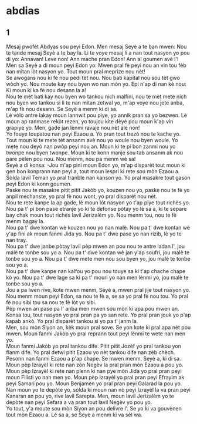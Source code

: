 <h1 class='title'>abdias</h1>
<h2 class='chapter'>1</h2>
<div class='block'>
<div class='verse'>Mesaj pwofèt Abdyas sou peyi Edon. Men mesaj Seyè a te ban mwen: Nou te tande mesaj Seyè a te bay la. Li te voye mesaj li a nan tout nasyon yo pou di yo: Annavan! Leve non! Ann mache pran Edon! Ann al goumen avè l'!</div>
<div class='verse'>Men sa Seyè a di moun peyi Edon yo: Mwen pral fè peyi nou an vin tou fèb nan mitan lòt nasyon yo. Tout moun pral meprize nou nèt!</div>
<div class='verse'>Se awogans nou ki fè nou pèdi tèt nou. Nou bati kapital nou sou tèt gwo wòch yo. Nou moute kay nou byen wo nan mòn yo. Epi n'ap di nan kè nou: Ki moun ki ka fè nou desann la a!</div>
<div class='verse'>Nou te mèt bati kay nou byen wo tankou nich malfini, nou te mèt mete nich nou byen wo tankou si li te nan mitan zetwal yo, m'ap voye nou jete anba, m'ap fè nou desann. Se Seyè a menm ki di sa.</div>
<div class='verse'>Lè vòlò antre lakay moun lannwit pou piye, yo annik pran sa yo bezwen. Lè moun ap ranmase rekòt rezen, yo toujou kite dèyè pou moun k'ap vin grapiye yo. Men, gade jan lènmi ravaje nou nèt ale non!</div>
<div class='verse'>Yo fouye toupatou nan peyi Ezaou a. Yo pran tout trezò nou te kache yo.</div>
<div class='verse'>Tout moun ki te mete tèt ansanm avè nou yo woule nou byen woule. Yo mete nou deyò nan pwòp peyi nou an. Moun ki te pi bon zanmi nou yo twonpe nou byen twonpe. Moun ki te konn manje sou tab ansanm ak nou pare pèlen pou nou. Nou menm, nou pa menm wè sa!</div>
<div class='verse'>Seyè a di konsa: -Jou m'ap pini moun Edon yo, m'ap disparèt tout moun ki gen bon konprann nan peyi a, tout moun lespri ki rete sou mòn Ezaou a.</div>
<div class='verse'>Sòlda lavil Teman yo pral tranble nan kanson yo. Yo pral masakre tout gason peyi Edon ki konn goumen.</div>
<div class='verse'>Paske nou te masakre pitit pitit Jakòb yo, kouzen nou yo, paske nou te fè yo anpil mechanste, yo pral fè nou wont, yo pral disparèt nou nèt.</div>
<div class='verse'>Nou te rete kanpe la ap gade, lè moun lòt nasyon yo t'ap piye tout richès yo. Nou pa t' pi bon pase etranje yo ki te defonse pòtay yo lè sa a, ki te separe bay chak moun tout richès lavil Jerizalèm yo. Nou menm tou, nou te fè menm bagay la.</div>
<div class='verse'>Nou pa t' dwe kontan wè kouzen nou yo nan malè. Nou pa t' dwe kontan wè y'ap fini ak moun fanmi Jida yo. Nou pa t' dwe pase yo nan rizib, lè yo te nan tray.</div>
<div class='verse'>Nou pa t' dwe janbe pòtay lavil pèp mwen an pou nou te antre ladan l', jou malè te tonbe sou yo a. Nou pa t' dwe kontan wè jan y'ap soufri, jou malè te tonbe sou yo a. Nou pa t' dwe mete men nou sou byen yo, jou malè te tonbe sou yo a.</div>
<div class='verse'>Nou pa t' dwe kanpe nan kalfou yo pou nou touye sa ki t'ap chache chape kò yo. Nou pa t' dwe lage sa ki pa t' mouri yo nan men lènmi yo, jou malè te tonbe sou yo a.</div>
<div class='verse'>Jou a pa lwen rive, kote mwen menm, Seyè a, mwen pral jije tout nasyon yo. Nou menm moun peyi Edon, sa nou te fè a, se sa yo pral fè nou tou. Yo pral fè nou sibi tou sa nou te fè lòt yo sibi.</div>
<div class='verse'>Pèp mwen an pase pa l' anba men mwen sou mòn ki apa pou mwen an. Konsa tou, tout nasyon yo pral pran pa yo san rete. Yo pral pran jouk yo p'ap kapab ankò. Yo pral disparèt tankou si yo pa t' janm la.</div>
<div class='verse'>Men, sou mòn Siyon an, kèk moun pral sove. Se yon kote ki pral apa nèt pou mwen. Moun fanmi Jakòb yo pral reprann tout peyi lènmi te wete nan men yo.</div>
<div class='verse'>Moun fanmi Jakòb yo pral tankou dife. Pitit pitit Jozèf yo pral tankou yon flanm dife. Yo pral detwi pitit Ezaou yo nèt tankou dife nan zèb chèch. Pesonn nan fanmi Ezaou a p'ap chape. Se mwen menm, Seyè a, ki di sa.</div>
<div class='verse'>Moun pèp Izrayèl ki rete nan zòn Negèv la pral pran mòn Ezaou a pou yo. Moun pèp Izrayèl ki rete nan plenn ki nan pye mòn Jida yo pral pran peyi moun Filisti yo nan men yo. Moun pèp Izrayèl yo pral pran peyi Efrayim ak peyi Samari pou yo. Moun Benjamen yo pral pran peyi Galarad la pou yo.</div>
<div class='verse'>Nan moun yo te depòte yo, sòlda ki moun nan nò peyi Izrayèl la va pran peyi Kanaran an pou yo, rive lavil Sarepta. Men, moun lavil Jerizalèm yo te depòte nan peyi Sefara a va pran tout lavil Negèv yo pou yo.</div>
<div class='verse'>Yo tout, y'a moute sou mòn Siyon an pou delivre l'. Se yo ki va gouvènen tout mòn Ezaou a. Lè sa a, se Seyè a menm ki va sèl wa.</div>
</div>